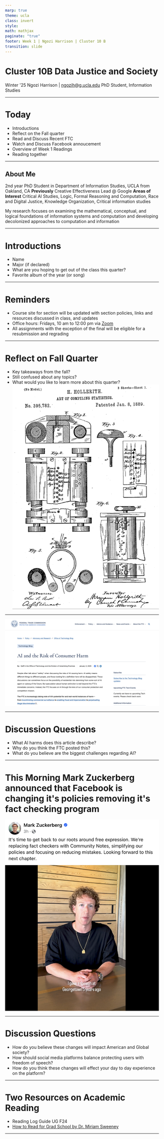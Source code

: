```yaml
---
marp: true
theme: ucla
class: invert
style: 
math: mathjax
paginate: "true"
footer: Week 1 | Ngozi Harrison | Cluster 10 B
transition: slide
---
```

<script type="module">
  import mermaid from 'https://cdn.jsdelivr.net/npm/mermaid@10/dist/mermaid.esm.min.mjs';
  mermaid. initialize ({ startOnLoad: true, theme: 'dark' });
</script>

# Cluster 10B Data Justice and Society

Winter '25
Ngozi Harrison | ngozih@g.ucla.edu
PhD Student, Information Studies

---
# Today
- Introductions
- Reflect on the Fall quarter
- Read and Discuss Recent FTC 
- Watch and Discuss Facebook annoucement
- Overview of Week 1 Readings
- Reading together

---
## About Me
2nd year PhD Student in Department of Information Studies, UCLA
from Oakland, CA
**Previously** Creative Effectiveness Lead @ Google
**Areas of Interest** Critical AI Studies, Logic, Formal Reasoning and Computation, Race and Digital Justice, Knowledge Organization, Critical information studies

My research focuses on examining the mathematical, conceptual, and logical foundations of information systems and computation and developing decolonized approaches to computation and information

---
# Introductions
- Name
- Major (if declared)
- What are you hoping to get out of the class this quarter?
- Favorite album of the year (or song)

---
# Reminders
- Course site for section will be updated with section policies, links and resources discussed in class, and updates
- Office hours: Fridays, 10 am to 12:00 pm via [Zoom](https://calendar.google.com/calendar/u/0/appointments/schedules/AcZssZ3gj80gKrrZO2vw5shKQJ2xmJAV3ydlFUc5cplAZJoY_zKLp7G1XNgP-se1U4Wv0qozzvX5-imP)  
- All  assignments with the exception of the final will be eligible for a resubmission and regrading


---
# Reflect on Fall Quarter
- Key takeaways from the fall?
- Still confused about any topics?
- What would you like to learn more about this quarter?
![bg right](images/Pasted%20image%2020241021112140.png)

---
[![](images/Pasted%20image%2020250107073701.png)](https://www.ftc.gov/policy/advocacy-research/tech-at-ftc/2025/01/ai-risk-consumer-harm)

---
# Discussion Questions
- What AI harms does this article describe?
- Why do you think the FTC posted this?
- What do you believe are the biggest challenges regarding AI?


---
# This Morning Mark Zuckerberg announced that Facebook is changing it's policies removing it's fact checking program

![bg left](images/Pasted%20image%2020250107073752.png)

---
# Discussion Questions
- How do you believe these changes will impact American and Global society?
- How should social media platforms balance protecting users with freedom of speech?
- How do you think these changes will effect your day to day experience on the platform?

---

# Two Resources on Academic Reading
- Reading Log Guide UG F24
- [How to Read for Grad School by Dr. Miriam Sweeney]()

--- 
